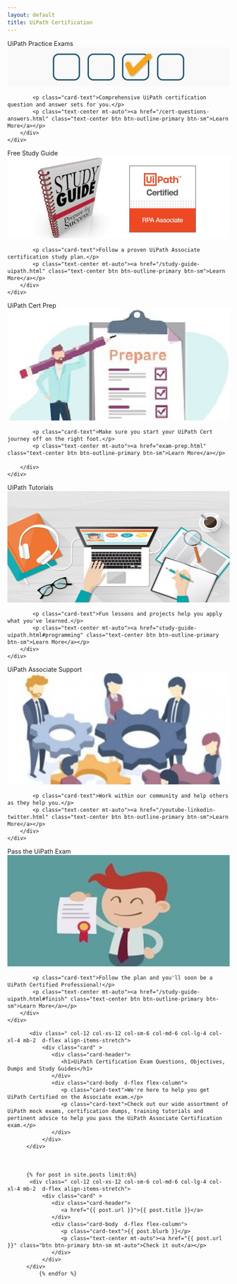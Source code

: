 ```yaml
---
layout: default
title: UiPath Certification
---
```

<div class="row">

 
  <div class=" col-12 col-xs-12 col-sm-6 col-md-6 col-lg-4 col-xl-4 mb-2  d-flex align-items-stretch">
						<div class="card" >
						<div class="card-header">UiPath Practice Exams</div>
								       <picture>
    <source srcset="/assets/practice.jpg" media="(min-width: 1200px)">
    <source srcset="/assets/practice.jpg" media="(min-width: 992px)">
    <source srcset="/assets/practice.jpg" media="(min-width: 768px)">
    <source srcset="/assets/uipath-exam-questions-answers.gif" media="(min-width: 576px)">
    <img src="/assets/uipath-exam-questions-answers.gif" class="img-fluid">
</picture>
		<div class="card-body  d-flex flex-column">
			
			<p class="card-text">Comprehensive UiPath certification question and answer sets for you.</p>
			<p class="text-center mt-auto"><a href="/cert-questions-answers.html" class="text-center btn btn-outline-primary btn-sm">Learn More</a></p>
		</div>
	</div>
 </div>
 
  <div class=" col-12 col-xs-12 col-sm-6 col-md-6 col-lg-4 col-xl-4 mb-2  d-flex align-items-stretch">
						<div class="card" >
						<div class="card-header">Free Study Guide</div>
								       <picture>
    <source srcset="/assets/study.jpg" media="(min-width: 1200px)">
    <source srcset="/assets/study.jpg" media="(min-width: 992px)">
    <source srcset="/assets/study.jpg" media="(min-width: 768px)">
    <source srcset="/assets/uipath-certification-study-guide.jpg" media="(min-width: 576px)">
    <img src="/assets/uipath-certification-study-guide.jpg" class="img-fluid">
</picture>
		<div class="card-body  d-flex flex-column">
			
			<p class="card-text">Follow a proven UiPath Associate certification study plan.</p>
			<p class="text-center mt-auto"><a href="/study-guide-uipath.html" class="text-center btn btn-outline-primary btn-sm">Learn More</a></p>
		</div>
	</div>
 </div>
 
 
 <div class=" col-12 col-xs-12 col-sm-6 col-md-6 col-lg-4 col-xl-4 mb-2  d-flex align-items-stretch">
	<div class="card" >
	<div class="card-header">UiPath Cert Prep</div>
	<img src="/assets/prepare.jpg" class="card-img-top" alt="uipath certification">
		<div class="card-body  d-flex flex-column">
		
			<p class="card-text">Make sure you start your UiPath Cert journey off on the right foot.</p>
			<p class="text-center mt-auto"><a href="exam-prep.html" class="text-center btn btn-outline-primary btn-sm">Learn More</a></p>
			
		</div>
	</div>
			
 </div>


  <div class=" col-12 col-xs-12 col-sm-6 col-md-6 col-lg-4 col-xl-4 mb-2  d-flex align-items-stretch">
	<div class="card" >
	<div class="card-header">UiPath Tutorials</div>
	<img src="/assets/apply.jpg" class="card-img-top" alt="uipath certification">
		<div class="card-body  d-flex flex-column">
			
			<p class="card-text">Fun lessons and projects help you apply what you've learned.</p>
			<p class="text-center mt-auto"><a href="study-guide-uipath.html#programming" class="text-center btn btn-outline-primary btn-sm">Learn More</a></p>
		</div>
	</div>
			
 </div>
 <div class=" col-12 col-xs-12 col-sm-6 col-md-6 col-lg-4 col-xl-4 mb-2  d-flex align-items-stretch">
						<div class="card" >
						<div class="card-header">UiPath Associate Support</div>
		<img src="/assets/collaborate.jpg" class="card-img-top" alt="uipath certification">
		<div class="card-body  d-flex flex-column">
			
			<p class="card-text">Work within our community and help others as they help you.</p>
			<p class="text-center mt-auto"><a href="/youtube-linkedin-twitter.html" class="text-center btn btn-outline-primary btn-sm">Learn More</a></p>
		</div>
	</div>
 </div>
 <div class=" col-12 col-xs-12 col-sm-6 col-md-6 col-lg-4 col-xl-4 mb-2  d-flex align-items-stretch">
						<div class="card" >
		<div class="card-header">Pass the UiPath Exam</div>
		<img src="/assets/pass.jpg" class="card-img-top" alt="uipath certification">
		<div class="card-body  d-flex flex-column">
			
			<p class="card-text">Follow the plan and you'll soon be a UiPath Certified Professional!</p>
			<p class="text-center mt-auto"><a href="/study-guide-uipath.html#finish" class="text-center btn btn-outline-primary btn-sm">Learn More</a></p>
		</div>
	</div>
 </div>
 
 	       <div class=" col-12 col-xs-12 col-sm-6 col-md-6 col-lg-4 col-xl-4 mb-2  d-flex align-items-stretch">
               <div class="card" >
                  <div class="card-header">
                     <h1>UiPath Certification Exam Questions, Objectives, Dumps and Study Guides</h1>
                  </div>
                  <div class="card-body  d-flex flex-column">
                     <p class="card-text">We're here to help you get UiPath Certified on the Associate exam.</p>
                     <p class="card-text">Check out our wide assortment of UiPath mock exams, certification dumps, training tutorials and pertinent advice to help you pass the UiPath Associate Certification exam.</p>
                  </div>
               </div>
	      </div>
 
 
 
 	      {% for post in site.posts limit:6%}
	       <div class=" col-12 col-xs-12 col-sm-6 col-md-6 col-lg-4 col-xl-4 mb-2  d-flex align-items-stretch">
               <div class="card" >
                  <div class="card-header">
                     <a href="{{ post.url }}">{{ post.title }}</a>
                  </div>
                  <div class="card-body  d-flex flex-column">
                     <p class="card-text">{{ post.blurb }}</p>
                     <p class="text-center mt-auto"><a href="{{ post.url }}" class="btn btn-primary btn-sm mt-auto">Check it out</a></p>
                  </div>
               </div>
	      </div>
              {% endfor %}
 
 
 
 
 
 </div>
